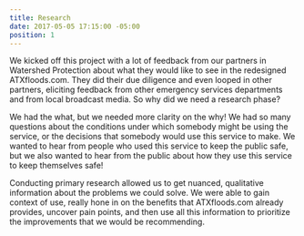 ```yaml
---
title: Research
date: 2017-05-05 17:15:00 -05:00
position: 1
---
```


We kicked off this project with a lot of feedback from our partners in Watershed Protection about what they would like to see in the redesigned ATXfloods.com. They did their due diligence and even looped in other partners, eliciting feedback from other emergency services departments and from local broadcast media. So why did we need a research phase?

We had the what, but we needed more clarity on the why! We had so many questions about the conditions under which somebody might be using the service, or the decisions that somebody would use this service to make. We wanted to hear from people who used this service to keep the public safe, but we also wanted to hear from the public about how they use this service to keep themselves safe!

Conducting primary research allowed us to get nuanced, qualitative information about the problems we could solve. We were able to gain context of use, really hone in on the benefits that ATXfloods.com already provides, uncover pain points, and then use all this information to prioritize the improvements that we would be recommending.